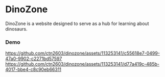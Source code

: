 # DinoZone
DinoZone is a website designed to serve as a hub for learning about dinosaurs.

### Demo
https://github.com/ctn2603/dinozone/assets/113253141/c55618e7-0499-47a0-9902-c2271bd57597
https://github.com/ctn2603/dinozone/assets/113253141/d77a419c-485b-4017-bbe4-c8c90eb66311





